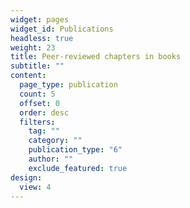 ```yaml
---
widget: pages
widget_id: Publications
headless: true
weight: 23
title: Peer-reviewed chapters in books
subtitle: ""
content:
  page_type: publication
  count: 5
  offset: 0
  order: desc
  filters:
    tag: ""
    category: ""
    publication_type: "6"
    author: ""
    exclude_featured: true
design:
  view: 4
---
```


